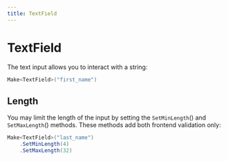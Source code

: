 ```yaml
---
title: TextField
---
```

# TextField

The text input allows you to interact with a string:

```csharp
Make<TextField>("first_name")
```

## Length

You may limit the length of the input by setting the `SetMinLength`() and `SetMaxLength`() methods. These methods add both frontend validation only:

```csharp
Make<TextField>("last_name")
    .SetMinLength(4)
    .SetMaxLength(32)
```

